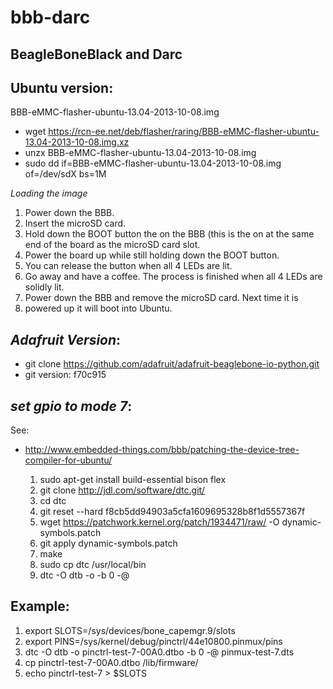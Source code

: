 bbb-darc
========

BeagleBoneBlack and Darc
------------------------

Ubuntu version:
--------------
BBB-eMMC-flasher-ubuntu-13.04-2013-10-08.img

* wget https://rcn-ee.net/deb/flasher/raring/BBB-eMMC-flasher-ubuntu-13.04-2013-10-08.img.xz
* unzx BBB-eMMC-flasher-ubuntu-13.04-2013-10-08.img
* sudo dd if=BBB-eMMC-flasher-ubuntu-13.04-2013-10-08.img of=/dev/sdX bs=1M

*Loading the image*
   1. Power down the BBB.
   2. Insert the microSD card.
   3. Hold down the BOOT button the on the BBB (this is the on at the same end of the board as the microSD card slot.
   4. Power the board up while still holding down the BOOT button.
   5. You can release the button when all 4 LEDs are lit.
   6. Go away and have a coffee. The process is finished when all 4 LEDs are solidly lit.
   7. Power down the BBB and remove the microSD card. Next time it is
   8. powered up it will boot into Ubuntu.

*Adafruit Version*:
-------------------
* git clone https://github.com/adafruit/adafruit-beaglebone-io-python.git
* git version: f70c915

*set gpio to mode 7*:
--------------------
See:
* http://www.embedded-things.com/bbb/patching-the-device-tree-compiler-for-ubuntu/

   1. sudo apt-get install build-essential bison flex
   2. git clone http://jdl.com/software/dtc.git/
   3. cd dtc
   4. git reset --hard f8cb5dd94903a5cfa1609695328b8f1d5557367f
   5. wget https://patchwork.kernel.org/patch/1934471/raw/ -O dynamic-symbols.patch
   6. git apply dynamic-symbols.patch
   7. make
   8. sudo cp dtc /usr/local/bin
   9. dtc -O dtb -o <overlay filename> -b 0 -@ <source filename>

Example:
-------
   1. export SLOTS=/sys/devices/bone_capemgr.9/slots 
   2. export PINS=/sys/kernel/debug/pinctrl/44e10800.pinmux/pins
   3. dtc -O dtb -o pinctrl-test-7-00A0.dtbo -b 0 -@ pinmux-test-7.dts 
   4. cp pinctrl-test-7-00A0.dtbo /lib/firmware/
   5. echo pinctrl-test-7 > $SLOTS 
